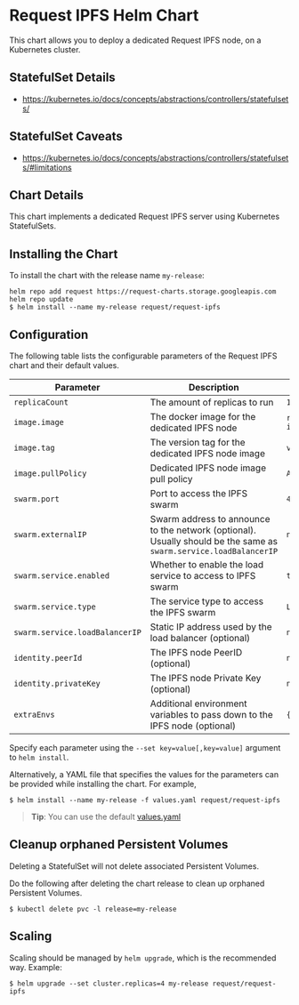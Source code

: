 # Request IPFS Helm Chart

This chart allows you to deploy a dedicated Request IPFS node, on a Kubernetes cluster.

## StatefulSet Details

- https://kubernetes.io/docs/concepts/abstractions/controllers/statefulsets/

## StatefulSet Caveats

- https://kubernetes.io/docs/concepts/abstractions/controllers/statefulsets/#limitations

## Chart Details

This chart implements a dedicated Request IPFS server using Kubernetes StatefulSets.

## Installing the Chart

To install the chart with the release name `my-release`:

```console
helm repo add request https://request-charts.storage.googleapis.com
helm repo update
$ helm install --name my-release request/request-ipfs
```

## Configuration

The following table lists the configurable parameters of the Request IPFS chart and their default values.

| Parameter                      | Description                                                                                                       | Default                       |
|--------------------------------|-------------------------------------------------------------------------------------------------------------------|-------------------------------|
| `replicaCount`                 | The amount of replicas to run                                                                                     | `1`                           |
| `image.image`                  | The docker image for the dedicated IPFS node                                                                      | `requestnetwork/request-ipfs` |
| `image.tag`                    | The version tag for the dedicated IPFS node image                                                                 | `v0.4.23`                     |
| `image.pullPolicy`             | Dedicated IPFS node image pull policy                                                                             | `Always`                      |
| `swarm.port`                   | Port to access the IPFS swarm                                                                                     | `4001`                        |
| `swarm.externalIP`             | Swarm address to announce to the network (optional). Usually should be the same as `swarm.service.loadBalancerIP` | `null`                        |
| `swarm.service.enabled`        | Whether to enable the load service to access to IPFS swarm                                                        | `true`                        |
| `swarm.service.type`           | The service type to access the IPFS swarm                                                                         | `LoadBalancer`                |
| `swarm.service.loadBalancerIP` | Static IP address used by the load balancer (optional)                                                            | `null`                        |
| `identity.peerId`              | The IPFS node PeerID (optional)                                                                                   | `null`                        |
| `identity.privateKey`          | The IPFS node Private Key (optional)                                                                              | `null`                        |
| `extraEnvs`                    | Additional environment variables to pass down to the IPFS node (optional)                                         | `{}`                          |

Specify each parameter using the `--set key=value[,key=value]` argument to `helm install`.

Alternatively, a YAML file that specifies the values for the parameters can be provided while installing the chart. For example,

```console
$ helm install --name my-release -f values.yaml request/request-ipfs
```

> **Tip**: You can use the default [values.yaml](values.yaml)

## Cleanup orphaned Persistent Volumes

Deleting a StatefulSet will not delete associated Persistent Volumes.

Do the following after deleting the chart release to clean up orphaned Persistent Volumes.

```console
$ kubectl delete pvc -l release=my-release
```

## Scaling

Scaling should be managed by `helm upgrade`, which is the recommended way. Example:

```
$ helm upgrade --set cluster.replicas=4 my-release request/request-ipfs
```

